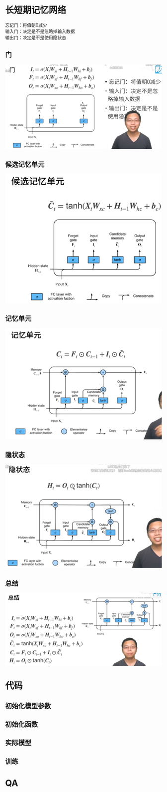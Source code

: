 # 长短期记忆网络
忘记门：将值朝0减少   
输入门：决定是不是忽略掉输入数据   
输出门：决定是不是使用隐状态   
## 门
![alt text](image-16.png)
## 候选记忆单元
![alt text](image-17.png)
## 记忆单元
![alt text](image-18.png)
## 隐状态
![alt text](image-19.png)
## 总结
![alt text](image-20.png)

# 代码
## 初始化模型参数
## 初始化函数
## 实际模型
## 训练
 
# QA
